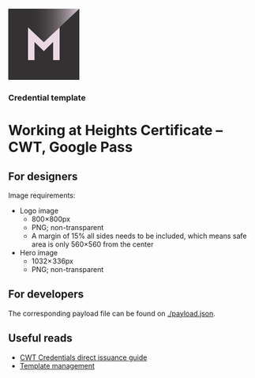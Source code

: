 [![MATTR](/docs/assets/mattr-logo-square.svg)](https://github.com/mattrglobal)

### Credential template  
# Working at Heights Certificate – CWT, Google Pass

## For designers

Image requirements: 

- Logo image
    - 800×800px
    - PNG; non-transparent
    - A margin of 15% all sides needs to be included, which means safe area is only 560×560 from the center
- Hero image
    - 1032× 336px
    - PNG; non-transparent

## For developers

The corresponding payload file can be found on [./payload.json](./payload.json).

## Useful reads

- [CWT Credentials direct issuance guide](https://learn.mattr.global/guides/issuance-direct/cwt)
- [Template management](https://learn.mattr.global/guides/issuance-direct/cwt/google-templates)
